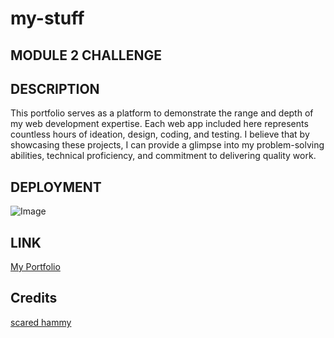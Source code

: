 # my-stuff

## MODULE 2 CHALLENGE

## DESCRIPTION

This portfolio serves as a platform to demonstrate the range and depth of my web development expertise. Each web app included here represents countless hours of ideation, design, coding, and testing. I believe that by showcasing these projects, I can provide a glimpse into my problem-solving abilities, technical proficiency, and commitment to delivering quality work.

## DEPLOYMENT

![Image](public/Images/deployment.png)

## LINK

[My Portfolio](https://saymiki.github.io/my-stuff/)

## Credits

[scared hammy](https://gifdb.com/gif/hamster-scared-meme-ff5rjes3s8xocff1.html)